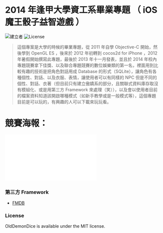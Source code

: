 # 2014 年逢甲大學資工系畢業專題 （ iOS 魔王骰子益智遊戲 ）

![建立者](https://img.shields.io/badge/建立者-Coody-orange.svg)
![License](https://img.shields.io/dub/l/vibe-d.svg)

>這個專案是大學的時候的畢業專題，從 2011 年自學 Objective-C 開始，然後學到 OpenGL ES ，後來於 2012 年初轉到 cocos2d for iPhone ，2012 年暑假開始撰寫此專題，最後於 2013 年十一月發表，並且於 2014 年校內專題競賽拿下佳獎、以及聯合專題競賽的數位娛樂類的第一名，裡面用到比較有趣的技術是把角色對話用成 Database 的形式（SQLite），讓角色有各種個性、對話、以及衣服、表情，讓使用者可以有同樣的 NPC 但是不同的個性、對話、衣著（但目前只有建立傲嬌系的部分，且關聯式資料庫存取沒有模組化、或是用第三方 Framework 來處理（笑）），以及會以使用者目前的檔案資料知道該開啟哪種模式（如新手教學或是一般模式等），這個專題目前是可以玩的，有興趣的人可以下載來玩玩看。

# 競賽海報：

![魔王骰子益智遊戲競賽海報](demo.pdf)

### 第三方 Framework
- [FMDB][]


### License

OldDemonDice is available under the MIT license.

[FMDB]: https://github.com/ccgus/fmdb
